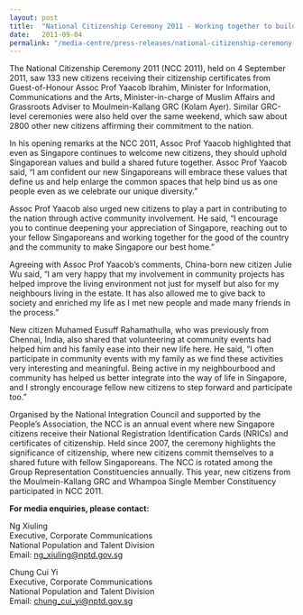 ```yaml
---
layout: post
title:  "National Citizenship Ceremony 2011 - Working together to build a shared future"
date:   2011-09-04
permalink: "/media-centre/press-releases/national-citizenship-ceremony-2011-working-together-to-build-a-shared-future"
---
```


The National Citizenship Ceremony 2011 (NCC 2011), held on 4 September 2011, saw 133 new citizens receiving their citizenship certificates from Guest-of-Honour Assoc Prof Yaacob Ibrahim, Minister for Information, Communications and the Arts, Minister-in-charge of Muslim Affairs and Grassroots Adviser to Moulmein-Kallang GRC (Kolam Ayer). Similar GRC-level ceremonies were also held over the same weekend, which saw about 2800 other new citizens affirming their commitment to the nation.

In his opening remarks at the NCC 2011, Assoc Prof Yaacob highlighted that even as Singapore continues to welcome new citizens, they should uphold Singaporean values and build a shared future together. Assoc Prof Yaacob said, “I am confident our new Singaporeans will embrace these values that define us and help enlarge the common spaces that help bind us as one people even as we celebrate our unique diversity.”

Assoc Prof Yaacob also urged new citizens to play a part in contributing to the nation through active community involvement. He said, “I encourage you to continue deepening your appreciation of Singapore, reaching out to your fellow Singaporeans and working together for the good of the country and the community to make Singapore our best home.”

Agreeing with Assoc Prof Yaacob’s comments, China-born new citizen Julie Wu said, “I am very happy that my involvement in community projects has helped improve the living environment not just for myself but also for my neighbours living in the estate. It has also allowed me to give back to society and enriched my life as I met new people and made many friends in the process.”

New citizen Muhamed Eusuff Rahamathulla, who was previously from Chennai, India, also shared that volunteering at community events had helped him and his family ease into their new life here. He said, “I often participate in community events with my family as we find these activities very interesting and meaningful. Being active in my neighbourbood and community has helped us better integrate into the way of life in Singapore, and I strongly encourage fellow new citizens to step forward and participate too.”

Organised by the National Integration Council and supported by the People’s Association, the NCC is an annual event where new Singapore citizens receive their National Registration Identification Cards (NRICs) and certificates of citizenship. Held since 2007, the ceremony highlights the significance of citizenship, where new citizens commit themselves to a shared future with fellow Singaporeans. The NCC is rotated among the Group Representation Constituencies annually. This year, new citizens from the Moulmein-Kallang GRC and Whampoa Single Member Constituency participated in NCC 2011.

**For media enquiries, please contact:**

Ng Xiuling   
Executive, Corporate Communications   
National Population and Talent Division   
Email: [ng_xiuling@nptd.gov.sg](mailto:ng_xiuling@nptd.gov.sg)

Chung Cui Yi   
Executive, Corporate Communications   
National Population and Talent Division   
Email: [chung_cui_yi@nptd.gov.sg](mailto:chung_cui_yi@nptd.gov.sg)


